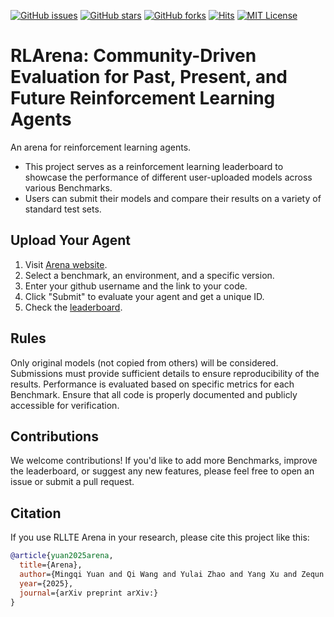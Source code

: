 [![GitHub issues](https://img.shields.io/github/issues/RLE-Foundation/Arena)](https://github.com/RLE-Foundation/Arena/issues) [![GitHub stars](https://img.shields.io/github/stars/RLE-Foundation/Arena)](https://github.com/RLE-Foundation/Arena/stargazers) [![GitHub forks](https://img.shields.io/github/forks/RLE-Foundation/Arena)](https://github.com/RLE-Foundation/Arena/network) [![Hits](https://hits.seeyoufarm.com/api/count/incr/badge.svg?url=https%3A%2F%2Fgithub.com%2FRLE-Foundation%2FArena&count_bg=%2379C83D&title_bg=%23555555&icon=&icon_color=%23E7E7E7&title=hits&edge_flat=false)](https://hits.seeyoufarm.com)
[![MIT License](https://img.shields.io/badge/License-MIT-yellow.svg)](https://opensource.org/licenses/MIT)
# RLArena: Community-Driven Evaluation for Past, Present, and Future Reinforcement Learning Agents
An arena for reinforcement learning agents.
* This project serves as a  reinforcement learning leaderboard to showcase the performance of different user-uploaded models across various Benchmarks. 
* Users can submit their models and compare their results on a variety of standard test sets.

## Upload Your Agent
1. Visit [Arena website](https://arena.rllte.dev/arena/).
2. Select a benchmark, an environment, and a specific version.
3. Enter your github username and the link to your code.
4. Click "Submit" to evaluate your agent and get a unique ID.
5. Check the [leaderboard](https://arena.rllte.dev/). 
<!-- 
Prepare Your Model: Make sure your model is trained on one of the supported Benchmarks.
2. Create a Pull Request: Submit a pull request with your model details, including:
* Model description
* Benchmark results
* Any relevant links (e.g., paper, code)
3. Leaderboard Update: Once your PR is reviewed and merged, your model will be added to the leaderboard. -->

## Rules
Only original models (not copied from others) will be considered.
Submissions must provide sufficient details to ensure reproducibility of the results.
Performance is evaluated based on specific metrics for each Benchmark.
Ensure that all code is properly documented and publicly accessible for verification.
## Contributions
We welcome contributions! If you'd like to add more Benchmarks, improve the leaderboard, or suggest any new features, please feel free to open an issue or submit a pull request.

## Citation
If you use RLLTE Arena in your research, please cite this project like this:
```bib
@article{yuan2025arena,
  title={Arena}, 
  author={Mingqi Yuan and Qi Wang and Yulai Zhao and Yang Xu and Zequn Zhang and Bo Li and Xin Jin and Wenjun Zeng},
  year={2025},
  journal={arXiv preprint arXiv:}
}
```
